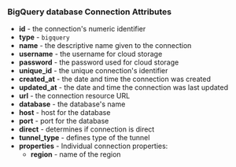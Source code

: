 ### BigQuery database Connection Attributes

* **id** - the connection's numeric identifier
* **type** - `bigquery`
* **name** - the descriptive name given to the connection
* **username** - the username for cloud storage
* **password** - the password used for cloud storage
* **unique_id** - the unique connection's identifier
* **created_at** - the date and time the connection was created
* **updated_at** - the date and time the connection was last updated
* **url** - the connection resource URL
* **database** - the database's name
* **host** - host for the database
* **port** - port for the database
* **direct** - determines if connection is direct
* **tunnel_type** - defines type of the tunnel
* **properties** - Individual connection properties:
  * **region** - name of the region

